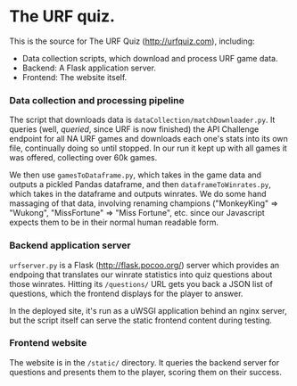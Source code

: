 # The URF quiz.

This is the source for The URF Quiz (http://urfquiz.com), including:

  * Data collection scripts, which download and process URF game data.
  * Backend: A Flask application server.
  * Frontend: The website itself.

### Data collection and processing pipeline
The script that downloads data is `dataCollection/matchDownloader.py`. It queries
(well, *queried*, since URF is now finished) the API Challenge endpoint for all NA URF
games and downloads each one's stats into its own file, continually doing so
until stopped. In our run it kept up with all games it was offered, collecting
over 60k games.

We then use `gamesToDataframe.py`, which takes in the game data and outputs a
pickled Pandas dataframe, and then `dataframeToWinrates.py`, which takes in the 
dataframe and outputs winrates. We do some hand massaging of that data, involving
renaming champions ("MonkeyKing" => "Wukong", "MissFortune" => "Miss Fortune", etc.
since our Javascript expects them to be in their normal human readable form.

### Backend application server
`urfserver.py` is a Flask (http://flask.pocoo.org/) server which provides an
endpoing that translates our winrate statistics into quiz questions about those
winrates. Hitting its `/questions/` URL gets you back a JSON list of questions,
which the frontend displays for the player to answer.

In the deployed site, it's run as a uWSGI application behind an nginx server,
but the script itself can serve the static frontend content during testing.

### Frontend website
The website is in the `/static/` directory. It queries the backend server for
questions and presents them to the player, scoring them on their success.
